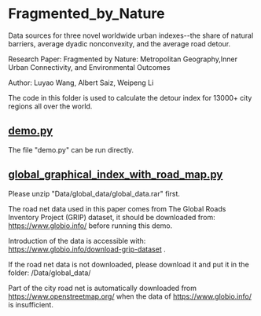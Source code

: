 # Fragmented_by_Nature
Data sources for three novel worldwide urban indexes--the share of natural barriers, average dyadic nonconvexity, and the average road detour.

Research Paper: Fragmented by Nature: Metropolitan Geography,Inner Urban Connectivity, and Environmental Outcomes

Author: Luyao Wang, Albert Saiz, Weipeng Li

The code in this folder is used to calculate the detour index for 13000+ city regions all over the world.

## [demo.py](demo.py)
The file "demo.py" can be run directly. 

## [global_graphical_index_with_road_map.py](global_graphical_index_with_road_map.py)
Please unzip "Data/global_data/global_data.rar" first.

The road net data used in this paper comes from The Global Roads Inventory Project (GRIP) dataset, 
it should be downloaded from: https://www.globio.info/ before running this demo.

Introduction of the data is accessible with: https://www.globio.info/download-grip-dataset .

If the road net data is not downloaded, please download it and put it in the folder: /Data/global_data/
    
Part of the city road net is automatically downloaded from https://www.openstreetmap.org/ when the data of https://www.globio.info/ is insufficient.

